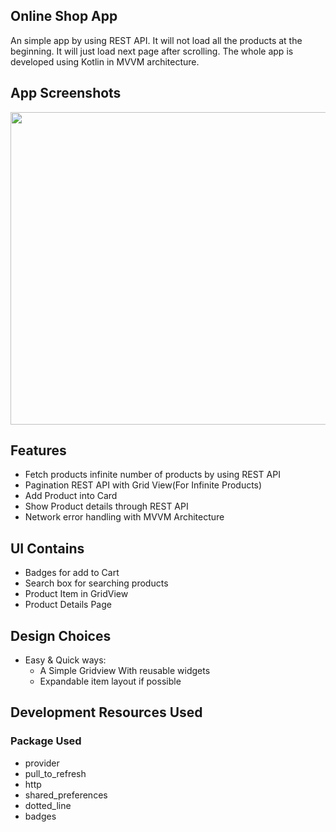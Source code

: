 ## Online Shop App

An simple app by using REST API. It will not load all the products at the beginning. It will just load next page after scrolling. 
The whole app is developed using Kotlin in MVVM architecture.

## App Screenshots

<img src="https://github.com/shihabcse1/online_shop_app/blob/main/images/screenshot.png" height="500" width="800">

## Features

* Fetch products infinite number of products by using REST API
* Pagination REST API with Grid View(For Infinite Products)
* Add Product into Card 
* Show Product details through REST API
* Network error handling with MVVM Architecture

## UI Contains

* Badges for add to Cart
* Search box for searching products
* Product Item in GridView
* Product Details Page

## Design Choices

* Easy & Quick ways:
    * A Simple Gridview With reusable widgets
    * Expandable item layout if possible

## Development Resources Used

### Package Used

* provider
* pull_to_refresh
* http
* shared_preferences
* dotted_line
* badges




